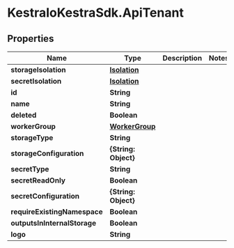 # KestraIoKestraSdk.ApiTenant

## Properties

Name | Type | Description | Notes
------------ | ------------- | ------------- | -------------
**storageIsolation** | [**Isolation**](Isolation.md) |  | 
**secretIsolation** | [**Isolation**](Isolation.md) |  | 
**id** | **String** |  | 
**name** | **String** |  | 
**deleted** | **Boolean** |  | 
**workerGroup** | [**WorkerGroup**](WorkerGroup.md) |  | 
**storageType** | **String** |  | 
**storageConfiguration** | **{String: Object}** |  | 
**secretType** | **String** |  | 
**secretReadOnly** | **Boolean** |  | 
**secretConfiguration** | **{String: Object}** |  | 
**requireExistingNamespace** | **Boolean** |  | 
**outputsInInternalStorage** | **Boolean** |  | 
**logo** | **String** |  | 


